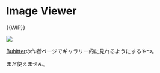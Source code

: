 # Image Viewer

{{WIP}}

![](https://media.stellaria.network/media_attachments/files/106/522/664/009/571/453/original/bb90ac294d59dd29.png)

[Buhitter](https://buhitter.com/)の作者ページでギャラリー的に見れるようにするやつ。

まだ使えません。
